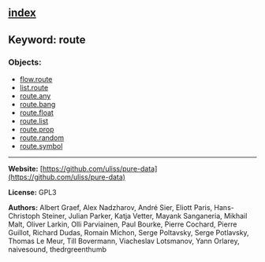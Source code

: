 [index](../index.html)
---

## Keyword: route

### Objects:
* [flow.route](../flow.route.html)
* [list.route](../list.route.html)
* [route.any](../route.any.html)
* [route.bang](../route.bang.html)
* [route.float](../route.float.html)
* [route.list](../route.list.html)
* [route.prop](../route.prop.html)
* [route.random](../route.random.html)
* [route.symbol](../route.symbol.html)

---
**Website:** [https://github.com/uliss/pure-data](https://github.com/uliss/pure-data)

**License:** GPL3

**Authors:** Albert Graef, Alex Nadzharov, André Sier, Eliott Paris, Hans-Christoph Steiner, Julian Parker, Katja Vetter, Mayank Sanganeria, Mikhail Malt, Oliver Larkin, Olli Parviainen, Paul Bourke, Pierre Cochard, Pierre Guillot, Richard Dudas, Romain Michon, Serge Poltavsky, Serge Potlavsky, Thomas Le Meur, Till Bovermann, Viacheslav Lotsmanov, Yann Orlarey, naivesound, thedrgreenthumb
